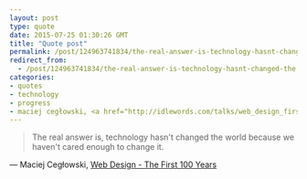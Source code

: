 ```yaml
---
layout: post
type: quote
date: 2015-07-25 01:30:26 GMT
title: "Quote post"
permalink: /post/124963741834/the-real-answer-is-technology-hasnt-changed-the
redirect_from: 
  - /post/124963741834/the-real-answer-is-technology-hasnt-changed-the
categories:
- quotes
- technology
- progress
- maciej cegłowski, <a href="http://idlewords.com/talks/web_design_first_100_years.htm">web design - the first 100 years</a></p>
---
```

<blockquote>The real answer is, technology hasn't changed the world because we haven't cared enough to change it.</blockquote>

 — Maciej Cegłowski, <a href="http://idlewords.com/talks/web_design_first_100_years.htm">Web Design - The First 100 Years</a></p>